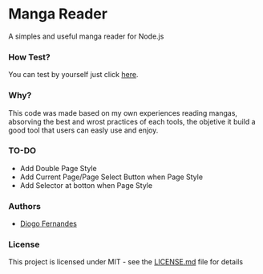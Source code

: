 # Manga Reader
A simples and useful manga reader for Node.js

### How Test?

You can test by yourself just click [here](https://dfop02.github.io/manga-reader/example/window.html).

### Why?

This code was made based on my own experiences reading mangas, absorving the best and wrost practices of each tools, the objetive it build a good tool that users can easly use and enjoy.

### TO-DO

- Add Double Page Style
- Add Current Page/Page Select Button when Page Style
- Add Selector at botton when Page Style

### Authors

* [Diogo Fernandes](https://github.com/dfop02)

### License

This project is licensed under MIT - see the [LICENSE.md](LICENSE.md) file for details
